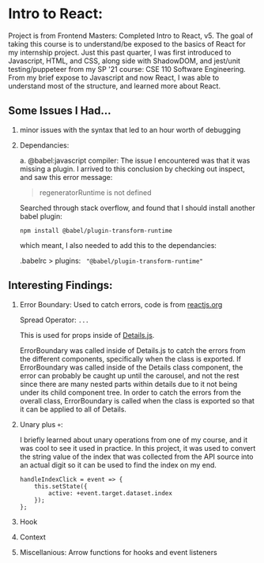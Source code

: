 # Intro to React:

Project is from Frontend Masters: Completed Intro to React, v5. The goal of taking this course is to understand/be exposed to the basics of React for my internship project. Just this past quarter, I was first introduced to Javascript, HTML, and CSS, along side with ShadowDOM, and jest/unit testing/puppeteer from my SP '21 course: CSE 110 Software Engineering. From my brief expose to Javascript and now React, I was able to understand most of the structure, and learned more about React.

## Some Issues I Had...

1. minor issues with the syntax that led to an hour worth of debugging

2. Dependancies:

   a. @babel:javascript compiler: The issue I encountered was that it was missing a plugin. I arrived to this conclusion by checking out inspect, and saw this error message:

   > regeneratorRuntime is not defined

   Searched through stack overflow, and found that I should install another babel plugin:

   `npm install @babel/plugin-transform-runtime`

   which meant, I also needed to add this to the dependancies:

   .babelrc > plugins:
   ` "@babel/plugin-transform-runtime"`

## Interesting Findings:

1.  Error Boundary: Used to catch errors, code is from [reactjs.org](reactjs.org/docs/error-boundaries.html)

    Spread Operator: `...`

    This is used for props inside of
    [Details.js](https://github.com/sophiaallui/REACT_Adopt-Me/blob/main/src/Details.js).

    ErrorBoundary was called inside of Details.js to catch the errors from the different components, specifically when the class is exported. If ErrorBoundary was called inside of the Details class component, the error can probably be caught up until the carousel, and not the rest since there are many nested parts within details due to it not being under its child component tree. In order to catch the errors from the overall class, ErrorBoundary is called when the class is exported so that it can be applied to all of Details.

2.  Unary plus `+`:

    I briefly learned about unary operations from one of my course, and it was cool to see it used in practice. In this project, it was used to convert the string value of the index that was collected from the API source into an actual digit so it can be used to find the index on my end.

    ```
    handleIndexClick = event => {
        this.setState({
            active: +event.target.dataset.index
        });
    };
    ```

3.  Hook

4.  Context

5.  Miscellanious:
    Arrow functions for hooks and event listeners

